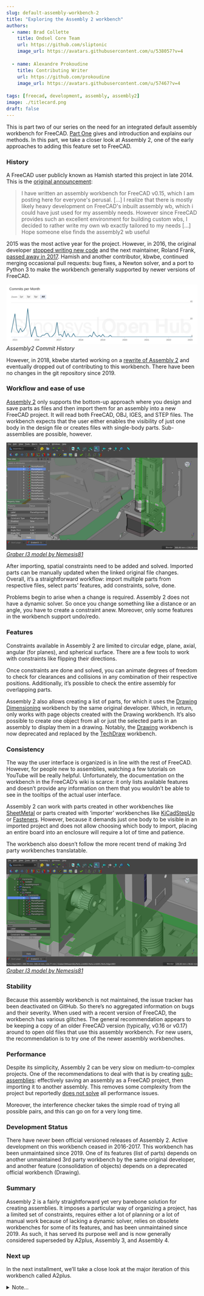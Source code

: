 ```yaml
---
slug: default-assembly-workbench-2
title: "Exploring the Assembly 2 workbench"
authors:
  - name: Brad Collette
    title: Ondsel Core Team
    url: https://github.com/sliptonic
    image_url: https://avatars.githubusercontent.com/u/538057?v=4

  - name: Alexandre Prokoudine
    title: Contributing Writer
    url: https://github.com/prokoudine
    image_url: https://avatars.githubusercontent.com/u/57467?v=4

tags: [freecad, development, assembly, assembly2]
image: ./titlecard.png
draft: false
---
```


This is part two of our series on the need for an integrated default assembly workbench for FreeCAD. [Part One](/blog/default-assembly-workbench-1) gives and introduction and explains our methods. In this part, we take a closer look at Assembly 2, one of the early approaches to adding this feature set to FreeCAD.

### History

A FreeCAD user publicly known as Hamish started this project in late 2014. This is the [original announcement](https://forum.freecad.org/viewtopic.php?style=4&t=8577):

>I have written an assembly workbench for FreeCAD v0.15, which I am posting here for everyone's perusal. [...] I realize that there is mostly likely heavy development on FreeCAD's inbuilt assembly wb, which i could have just used for my assembly needs.
However since FreeCAD provides such an excellent environment for building custom wbs, I decided to rather write my own wb exactly tailored to my needs [...]
Hope someone else finds the assembly2 wb useful

2015 was the most active year for the project. However, in 2016, the original developer [stopped writing new code](https://forum.freecadweb.org/viewtopic.php?f=17&t=16591) and the next maintainer, Roland Frank, [passed away in 2017](https://forum.freecad.org/viewtopic.php?f=8&t=25673). Hamish and another contributor, kbwbe, continued merging occasional pull requests: bug fixes, a Newton solver, and a port to Python 3 to make the workbench generally supported by newer versions of FreeCAD.

![commit graph](./freecad-assembly-2-commit-history.png)
*Assembly2 Commit History*

However, in 2018, kbwbe started working on a [rewrite of Assembly 2](https://github.com/kbwbe/A2plus) and eventually dropped out of contributing to this workbench. There have been no changes in the git repository since 2019.

### Workflow and ease of use

[Assembly 2](https://github.com/hamish2014/FreeCAD_assembly2) only supports the bottom-up approach where you design and save parts as files and then import them for an assembly into a new FreeCAD project. It will read both FreeCAD, OBJ, IGES, and STEP files. The workbench expects that the user either enables the visibility of just one body in the design file or creates files with single-body parts. Sub-assemblies are possible, however.

![Graber I3 model by Nemesis81](./freecad-assembly-2-01.png)
*[Graber I3 model by Nemesis81](https://github.com/Nemesis81/GraberI3_Freecad/)*

After importing, spatial constraints need to be added and solved. Imported parts can be manually updated when the linked original file changes. Overall, it’s a straightforward workflow: import multiple parts from respective files, select parts’ features, add constraints, solve, done.

Problems begin to arise when a change is required. Assembly 2 does not have a dynamic solver. So once you change something like a distance or an angle, you have to create a constraint anew. Moreover, only some features in the workbench support undo/redo.

### Features

Constraints available in Assembly 2 are limited to circular edge, plane, axial, angular (for planes), and spherical surface. There are a few tools to work with constraints like flipping their directions.

Once constraints are done and solved, you can animate degrees of freedom to check for clearances and collisions in any combination of their respective positions. Additionally, it’s possible to check the entire assembly for overlapping parts.

Assembly 2 also allows creating a list of parts, for which it uses the [Drawing Dimensioning](https://github.com/hamish2014/FreeCAD_drawing_dimensioning) workbench by the same original developer. Which, in return, only works with page objects created with the Drawing workbench. It’s also possible to create one object from all or just the selected parts in an assembly to display them in a drawing. Notably, the [Drawing](https://wiki.freecad.org/Drawing_Workbench) workbench is now deprecated and replaced by the [TechDraw](https://wiki.freecad.org/TechDraw_Workbench) workbench.

### Consistency

The way the user interface is organized is in line with the rest of FreeCAD. However, for people new to assemblies, watching a few tutorials on YouTube will be really helpful. Unfortunately, the documentation on the workbench in the FreeCAD’s wiki is scarce: it only lists available features and doesn’t provide any information on them that you wouldn’t be able to see in the tooltips of the actual user interface.

Assembly 2 can work with parts created in other workbenches like [SheetMetal](https://wiki.freecad.org/SheetMetal_Workbench) or parts created with ‘importer’ workbenches like [KiCadStepUp](https://wiki.freecad.org/KicadStepUp_Workbench) or [Fasteners](https://wiki.freecad.org/Fasteners_Workbench). However, because it demands just one body to be visible in an imported project and does not allow choosing which body to import, placing an entire board into an enclosure will require a lot of time and patience.

The workbench also doesn’t follow the more recent trend of making 3rd party workbenches translatable.

![Graber I3 model by Nemesis81](./freecad-assembly-2-02.png)
*[Graber I3 model by Nemesis81](https://github.com/Nemesis81/GraberI3_Freecad/)*

### Stability

Because this assembly workbench is not maintained, the issue tracker has been deactivated on GitHub. So there’s no aggregated information on bugs and their severity. When used with a recent version of FreeCAD, the workbench has various glitches. The general recommendation appears to be keeping a copy of an older FreeCAD version (typically, v0.16 or v0.17) around to open old files that use this assembly workbench. For new users, the recommendation is to try one of the newer assembly workbenches.

### Performance

Despite its simplicity, Assembly 2 can be very slow on medium-to-complex projects. One of the recommendations to deal with that is by creating [sub-assemblies](https://forum.freecad.org/viewtopic.php?p=146813#p146813): effectively saving an assembly as a FreeCAD project, then importing it to another assembly. This removes some complexity from the project but reportedly [does not solve](https://forum.freecad.org/viewtopic.php?style=4&t=26803) all performance issues.

Moreover, the interference checker takes the simple road of trying all possible pairs, and this can go on for a very long time.

### Development Status

There have never been official versioned releases of Assembly 2. Active development on this workbench ceased in 2016-2017. This workbench has been unmaintained since 2019. One of its features (list of parts) depends on another unmaintained 3rd party workbench by the same original developer, and another feature (consolidation of objects) depends on a deprecated official workbench (Drawing).

### Summary
Assembly 2 is a fairly straightforward yet very barebone solution for creating assemblies. It imposes a particular way of organizing a project, has a limited set of constraints, requires either a lot of planning or a lot of manual work because of lacking a dynamic solver, relies on obsolete workbenches for some of its features, and has been unmaintained since 2019. As such, it has served its purpose well and is now generally considered superseded by A2plus, Assembly 3, and Assembly 4.

### Next up

In the next installment, we’ll take a close look at the major iteration of this workbench called A2plus.

<details>
  <summary>Note...</summary>
  <div>
    <div>I’m Brad Collette, longtime FreeCAD contributor and CTO of Ondsel, a new open core company built on top of FreeCAD. Ondsel helps you share useful aspects of your solid models without giving away your designs. We’re working on improving collaboration and feature accessibility and integrating with your existing tools. You can read more about my vision for FreeCAD and Ondsel <a href="https://opencoreventures.com/blog/2023-01-ondsel-freecad-launch/">here</a>
    </div>
<br/>
  </div>
</details>


